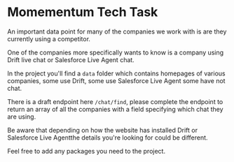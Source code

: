 # Momementum Tech Task

An important data point for many of the companies we work with is are they currently using a competitor.

One of the companies more specifically wants to know is a company using Drift live chat or Salesforce Live Agent chat.

In the project you'll find a `data` folder which contains homepages of various companies, some use Drift, some use Salesforce Live Agent some have not chat.

There is a draft endpoint here `/chat/find`, please complete the endpoint to return an array of all the companies with a field specifying which chat they are using.

Be aware that depending on how the website has installed Drift or Salesforce Live Agentthe details you're looking for could be different.

Feel free to add any packages you need to the project.
